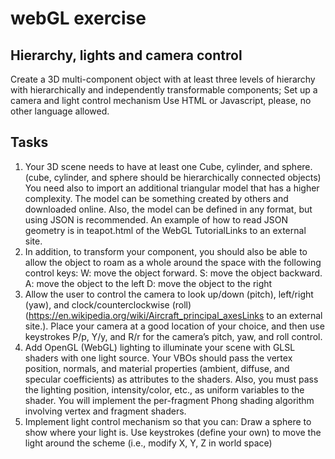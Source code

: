
# webGL exercise 
## Hierarchy, lights and camera control
Create a 3D multi-component object with at least three levels of hierarchy with hierarchically and independently transformable components; Set up a camera and light control mechanism
Use HTML or Javascript, please, no other language allowed.

## Tasks
1. Your 3D scene needs to have at least one Cube, cylinder, and sphere.(cube, cylinder, and sphere should be hierarchically connected objects) You need also to import an additional triangular model that has a higher complexity. The model can be something created by others and downloaded online. Also, the model can be defined in any format, but using JSON is recommended. An example of how to read JSON geometry is in teapot.html of the WebGL TutorialLinks to an external site.
2. In addition, to transform your component, you should also be able to allow the object to roam as a whole around the space with the following control keys:
W: move the object forward.
S: move the object backward.
A: move the object to the left
D: move the object to the right
3. Allow the user to control the camera to look up/down (pitch), left/right (yaw), and clock/counterclockwise (roll) (https://en.wikipedia.org/wiki/Aircraft_principal_axesLinks to an external site.). Place your camera at a good location of your choice, and then use keystrokes P/p, Y/y, and R/r for the camera’s pitch, yaw, and roll control.
4. Add OpenGL (WebGL) lighting to illuminate your scene with GLSL shaders with one light source. Your VBOs should pass the vertex position, normals, and material properties (ambient, diffuse, and specular coefficients) as attributes to the shaders. Also, you must pass the lighting position, intensity/color, etc., as uniform variables to the shader. You will implement the per-fragment Phong shading algorithm involving vertex and fragment shaders.
5. Implement light control mechanism so that you can:
Draw a sphere to show where your light is.
Use keystrokes (define your own) to move the light around the scheme (i.e., modify X, Y, Z in world space)